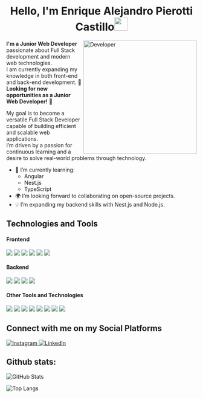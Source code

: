 <h1 align="center"><b>Hello, I'm Enrique Alejandro Pierotti Castillo</b><img src="https://media.giphy.com/media/hvRJCLFzcasrR4ia7z/giphy.gif" width="35"></h1>

<!-- GIF -->
<img align="right" width=300px alt="Developer" src="https://c.tenor.com/2nKSTDDekOgAAAAd/tenor.gif" />

**I'm a Junior Web Developer** passionate about Full Stack development and modern web technologies.  
I am currently expanding my knowledge in both front-end and back-end development.
📢 **Looking for new opportunities as a Junior Web Developer!** 🚀


My goal is to become a versatile Full Stack Developer capable of building efficient and scalable web applications.  
I’m driven by a passion for continuous learning and a desire to solve real-world problems through technology.

- 🌱 I’m currently learning:
  - Angular
  - Nest.js
  - TypeScript
- 🌍 I’m looking forward to collaborating on open-source projects.
- 💡 I’m expanding my backend skills with Nest.js and Node.js.

## Technologies and Tools

<h4>Frontend</h4>
<div align="start">
  <img src="https://img.shields.io/badge/Angular-DD0031?style=for-the-badge&logo=angular&logoColor=white">
  <img src="https://img.shields.io/badge/Bootstrap-7952B3?style=for-the-badge&logo=bootstrap&logoColor=fff">
  <img src="https://img.shields.io/badge/HTML5-E34F26?style=for-the-badge&logo=html5&logoColor=white">
  <img src="https://img.shields.io/badge/CSS3-1572B6?style=for-the-badge&logo=css3&logoColor=white">
  <img src="https://img.shields.io/badge/JavaScript-F7DF1E?style=for-the-badge&logo=javascript&logoColor=black">
  <img src="https://img.shields.io/badge/TypeScript-%23007ACC.svg?style=for-the-badge&logo=typescript&logoColor=white">
</div>

<h4>Backend</h4>
<div align="start"> 
  <img src="https://img.shields.io/badge/Express%20js-000000?style=for-the-badge&logo=express&logoColor=white">
  <img src="https://img.shields.io/badge/MySQL-00000F?style=for-the-badge&logo=mysql&logoColor=white">
  <img src="https://img.shields.io/badge/nestjs-E0234E?style=for-the-badge&logo=nestjs&logoColor=white">
  <img src="https://img.shields.io/badge/Node.js-339933?style=for-the-badge&logo=node.js&logoColor=white">
</div>

<h4>Other Tools and Technologies</h4>
<div align="start">
  <img src="https://img.shields.io/badge/eslint-4B32C3?style=for-the-badge&logo=eslint&logoColor=white">
  <img src="https://img.shields.io/badge/Git-F05032?style=for-the-badge&logo=git&logoColor=white">
  <img src="https://img.shields.io/badge/GitHub-181717?style=for-the-badge&logo=github&logoColor=white">
  <img src="https://img.shields.io/badge/Jira-0052CC?style=for-the-badge&logo=Jira&logoColor=white">
  <img src="https://img.shields.io/badge/Notepad++-90E59A.svg?style=for-the-badge&logo=notepad%2b%2b&logoColor=black">
  <img src="https://img.shields.io/badge/Prettier-F7B93E?style=for-the-badge&logo=Prettier&logoColor=white">
  <img src="https://img.shields.io/badge/Python-3776AB?style=for-the-badge&logo=python&logoColor=white">
  <img src="https://img.shields.io/badge/Visual Studio Code-0078d7?style=for-the-badge&logo=visual-studio-code&logoColor=white">
</div>

## Connect with me on my Social Platforms

<div align="start">
  <a href="https://www.instagram.com/pierotticastillo/" target="_blank">
    <img src="https://img.shields.io/badge/Instagram-E4405F?style=for-the-badge&logo=instagram&logoColor=white" alt="Instagram">
  </a>
  <a href="https://www.linkedin.com/in/enrique-alejandro-pierotti-castillo-aa596b287/" target="_blank">
    <img src="https://img.shields.io/badge/LinkedIn-%230A66C2.svg?style=for-the-badge&logo=LinkedIn&logoColor=white" alt="LinkedIn">
  </a>
</div>

<h2>Github stats:</h2>

![GitHub Stats](https://github-readme-stats.vercel.app/api?username=pierotticastillo&show_icons=true&theme=radical&card_width=450)

![Top Langs](https://github-readme-stats.vercel.app/api/top-langs/?username=pierotticastillo&theme=radical&layout=compact&card_width=450)
